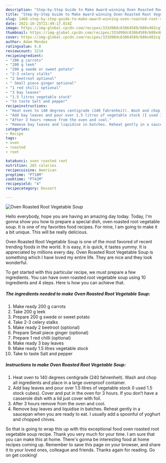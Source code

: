 ```yaml
---
description: "Step-by-Step Guide to Make Award-winning Oven Roasted Root Vegetable Soup"
title: "Step-by-Step Guide to Make Award-winning Oven Roasted Root Vegetable Soup"
slug: 1468-step-by-step-guide-to-make-award-winning-oven-roasted-root-vegetable-soup
date: 2021-10-25T21:49:17.014Z
image: https://img-global.cpcdn.com/recipes/333d98dc63864589/680x482cq70/oven-roasted-root-vegetable-soup-recipe-main-photo.jpg
thumbnail: https://img-global.cpcdn.com/recipes/333d98dc63864589/680x482cq70/oven-roasted-root-vegetable-soup-recipe-main-photo.jpg
cover: https://img-global.cpcdn.com/recipes/333d98dc63864589/680x482cq70/oven-roasted-root-vegetable-soup-recipe-main-photo.jpg
author: Adam Mendez
ratingvalue: 4.8
reviewcount: 3214
recipeingredient:
- "200 g carrots"
- "200 g leek"
- "200 g swede or sweet potato"
- "2-3 celery stalks"
- "2 beetroot optional"
- " Small piece ginger optional"
- "1 red chilli optional"
- "3 bay leaves"
- "1.5 litres vegetable stock"
- "to taste Salt and pepper"
recipeinstructions:
- "Heat oven to 140 degrees centigrade (240 fahrenheit). Wash and chop all ingredients and place in a large ovenproof container."
- "Add bay leaves and pour over 1.5 litres of vegetable stock (I used 1.5 stock cubes). Cover and put in the oven for 3 hours. If you don’t have a casserole dish with a lid just cover with foil."
- "After 3 hours remove from the oven and cool."
- "Remove bay leaves and liquidise in batches. Reheat gently in a saucepan when you are ready to eat. I usually add a spoonful of yoghurt and chopped chives."
categories:
- Recipe
tags:
- oven
- roasted
- root

katakunci: oven roasted root 
nutrition: 283 calories
recipecuisine: American
preptime: "PT18M"
cooktime: "PT42M"
recipeyield: "4"
recipecategory: Dessert

---
```



![Oven Roasted Root Vegetable Soup](https://img-global.cpcdn.com/recipes/333d98dc63864589/680x482cq70/oven-roasted-root-vegetable-soup-recipe-main-photo.jpg)

Hello everybody, hope you are having an amazing day today. Today, I'm gonna show you how to prepare a special dish, oven roasted root vegetable soup. It is one of my favorites food recipes. For mine, I am going to make it a bit unique. This will be really delicious.



Oven Roasted Root Vegetable Soup is one of the most favored of recent trending foods in the world. It is easy, it is quick, it tastes yummy. It is appreciated by millions every day. Oven Roasted Root Vegetable Soup is something which I have loved my entire life. They are nice and they look wonderful.


To get started with this particular recipe, we must prepare a few ingredients. You can have oven roasted root vegetable soup using 10 ingredients and 4 steps. Here is how you can achieve that.

<!--inarticleads1-->

##### The ingredients needed to make Oven Roasted Root Vegetable Soup:

1. Make ready 200 g carrots
1. Take 200 g leek
1. Prepare 200 g swede or sweet potato
1. Take 2-3 celery stalks
1. Make ready 2 beetroot (optional)
1. Prepare  Small piece ginger (optional)
1. Prepare 1 red chilli (optional)
1. Make ready 3 bay leaves
1. Make ready 1.5 litres vegetable stock
1. Take to taste Salt and pepper




<!--inarticleads2-->

##### Instructions to make Oven Roasted Root Vegetable Soup:

1. Heat oven to 140 degrees centigrade (240 fahrenheit). Wash and chop all ingredients and place in a large ovenproof container.
1. Add bay leaves and pour over 1.5 litres of vegetable stock (I used 1.5 stock cubes). Cover and put in the oven for 3 hours. If you don’t have a casserole dish with a lid just cover with foil.
1. After 3 hours remove from the oven and cool.
1. Remove bay leaves and liquidise in batches. Reheat gently in a saucepan when you are ready to eat. I usually add a spoonful of yoghurt and chopped chives.




So that is going to wrap this up with this exceptional food oven roasted root vegetable soup recipe. Thank you very much for your time. I am sure that you can make this at home. There's gonna be interesting food at home recipes coming up. Remember to save this page on your browser, and share it to your loved ones, colleague and friends. Thanks again for reading. Go on get cooking!
